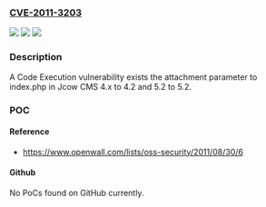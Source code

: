 ### [CVE-2011-3203](https://cve.mitre.org/cgi-bin/cvename.cgi?name=CVE-2011-3203)
![](https://img.shields.io/static/v1?label=Product&message=Jcow%20CMS&color=blue)
![](https://img.shields.io/static/v1?label=Version&message=n%2Fa&color=blue)
![](https://img.shields.io/static/v1?label=Vulnerability&message=Arbitrary%20Code%20Execution&color=brighgreen)

### Description

A Code Execution vulnerability exists the attachment parameter to index.php in Jcow CMS 4.x to 4.2 and 5.2 to 5.2.

### POC

#### Reference
- https://www.openwall.com/lists/oss-security/2011/08/30/6

#### Github
No PoCs found on GitHub currently.

